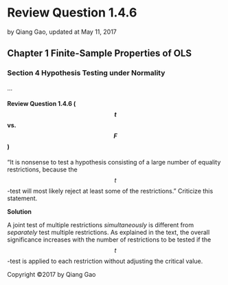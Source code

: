 # Review Question 1.4.6

by Qiang Gao, updated at May 11, 2017

## Chapter 1 Finite-Sample Properties of OLS

### Section 4 Hypothesis Testing under Normality

...

#### Review Question 1.4.6 \($$t$$ vs. $$F$$\)

“It is nonsense to test a hypothesis consisting of a large number of equality restrictions, because the $$t$$-test will most likely reject at least some of the restrictions.” Criticize this statement.

**Solution**

A joint test of multiple restrictions _simultaneously_ is different from _separately_ test multiple restrictions. As explained in the text, the overall significance increases with the number of restrictions to be tested if the $$t$$-test is applied to each restriction without adjusting the critical value.

Copyright ©2017 by Qiang Gao

